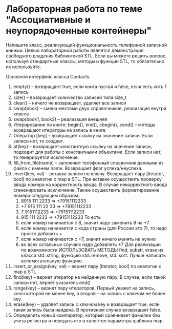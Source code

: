 # Лабораторная работа по теме "Ассоциативные и неупорядоченные контейнеры"

Напишите класс, реализующий функциональность телефонной записной книжки.
Целью лабораторной работы является демонстрация свободного владения библиотекой STL.
Если вы можете решить вопрос, используя стандартные классы, методы и функции STL, то
обязательно их используйте.

Основной интерфейс класса Contacts:
1) empty() – возвращает true, если книга пустая и false, если есть хоть 1 запись
2) size() – возвращает количество записей типа size_t
3) clear() – ничего не возвращает, удаляет все записи
4) swap(book) – смена местами двух справочников, реализация внутри класса
5) swap(book1, book2) – реализация внешняя
6) Итерирование по книге: begin(), end(), cbegin(), cend() – методы возвращают итераторы на запись
в книге
7) Оператор [key] – возвращает ссылку на значение записи. Если записи нет, то создает.
8) at(key) – возвращает константную ссылку на значение записи, подходит для работы с
константными объектами. Если записи нет, то генерируется исключение.
9) fill_from_file(name) – заполняет телефонный справочник данными из файла с именем name.
Возвращает флаг успеха/неуспеха.
10) insert(key, val) – вставка записи по ключу. Возвращает пару [iterator, bool] по аналогии с map в
STL. При вставке осуществить проверку ввода номера на корректность ввода. В случае
некорректного ввода сгененировать исключение. Также осуществить форматирование номера
следующим образом:
    1) 8915 111 2233 =&gt; +79151112233
    2) +7 915 111 22 33 =&gt; +79151112233
    3) 7 9151112233 =&gt; +79151112233
    4) 915 111 2233 =&gt; +79151112233
То есть
    1) если номер начинается с 8, значит надо заменить 8 на +7
    2) если номер начинается с кода страны (для России это 7), то надо просто добавить +
    3) если номер начинается с +7, значит ничего менять не нужно
    4) во всех остальных случаях надо добавлять +7
Для реализации по возможности ИСПОЛЬЗОВАТЬ МЕТОДЫ find, substr, erase из класса std::string,
функцию std::remove, std::sort. Лучше написать вспомогательную функцию.
12) insert_or_assign(key, val) – вернет пару [iterator, bool] по аналогии с map в STL
13) find(key) – вернет итератор на найденную пару. В случае, если такой записи нет, вернет указатель
end()
14) range(key) – вернет пару итераторов. Первый укажет на запись, ключ которой не менее key, а
второй – на запись с ключом не более key.
15) erase(key) – удаляет запись с ключом key и возвращает true, если такая запись была найдена. В
противном случае возвращает false.
16) Определить новый компаратор, который сравнивает фамилии без учета регистра и передать его
в качестве параметра шаблона map.
